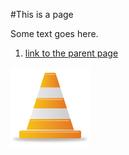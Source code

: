#This is a page

Some text goes here.

1. [link to the parent page](../README.md)

![test image](../images/not_available.png?raw=true)
